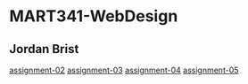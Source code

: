 # MART341-WebDesign
## Jordan Brist

[assignment-02](https://jordanbrist.github.io/MART341-WebDesign/assignment-02)
[assignment-03](https://jordanbrist.github.io/MART341-WebDesign/assignment-03)
[assignment-04](https://jordanbrist.github.io/MART341-WebDesign/assignment-04)
[assignment-05](https://jordanbrist.github.io/MART341-WebDesign/assignment-05)